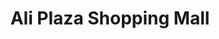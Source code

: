---
title: "Ali Plaza Shopping Mall"
url: /slm-abd/ali-plaza-shopping-mall/
shop: Einkaufszentrum
---